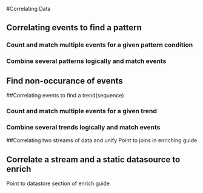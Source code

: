 #Correlating Data

## Correlating events to find a pattern
### Count and match multiple events for a given pattern condition
### Combine several patterns logically and match events

## Find non-occurance of events

##Correlating events to find a trend(sequence)
### Count and match multiple events for a given trend
### Combine several trends logically and match events

##Correlating two streams of data and unify
Point to joins in enriching guide
## Correlate a stream and a static datasource to enrich
Point to datastore section of enrich guide
